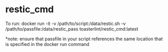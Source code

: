 # restic_cmd

To run:
docker run -it -v /path/to/script:/data/restic.sh -v /path/to/passfile:/data/restic_pass toasterlint/restic_cmd:latest

*note: ensure that passfile in your script references the same location that is specified in the docker run command
